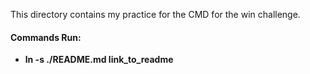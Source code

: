 This directory contains my practice for the CMD for the win challenge.

#### Commands Run:
- <strong>ln -s ./README.md link_to_readme</strong>
